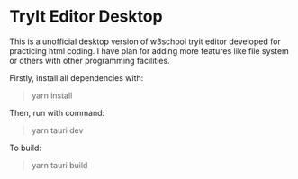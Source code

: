 # TryIt Editor Desktop

This is a unofficial desktop version of w3school tryit editor developed for practicing html coding. I have plan for adding more features like file system or others with other programming facilities.

Firstly, install all dependencies with:

> yarn install

Then, run with command:

> yarn tauri dev

To build:

> yarn tauri build
